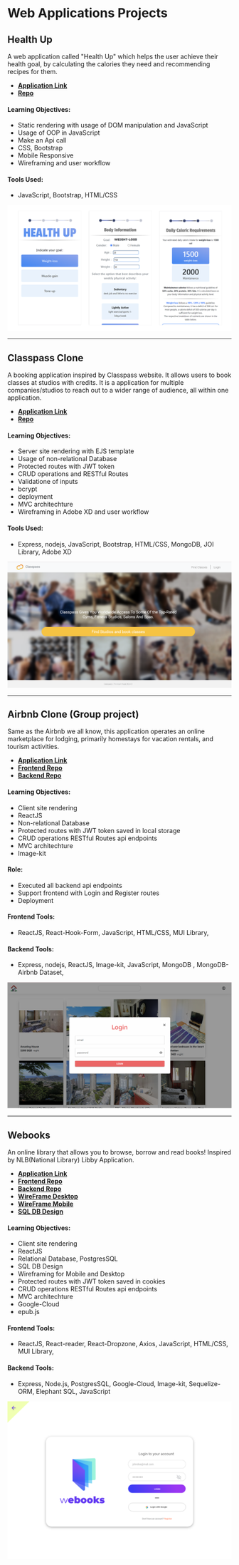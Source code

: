 # Web Applications Projects

## Health Up
<p>A web application called "Health Up" which helps the user achieve their health goal, by calculating the calories they need and recommending recipes for them.</p>

- **[Application Link](https://sandrafongshurui.github.io/Health-Up/index.html)**
- **[Repo](https://github.com/Sandrafongshurui/Health-Up)**

#### Learning Objectives: 
- Static rendering with usage of DOM manipulation and JavaScript
- Usage of OOP in JavaScript
- Make an Api call 
- CSS, Bootstrap
- Mobile Responsive
- Wireframing and user workflow

#### Tools Used:
- JavaScript, Bootstrap, HTML/CSS

<img src="images/HealthUp-Sample.png?raw=true"/>

---
## Classpass Clone
<p>A booking application inspired by Classpass website. It allows users to book classes at studios with credits. It is a application for multiple companies/studios to reach out to a wider range of audience, all within one application.</p>

- **[Application Link](https://classpass-clone.onrender.com/)**
- **[Repo](https://github.com/Sandrafongshurui/Classpass)**

#### Learning Objectives: 
- Server site rendering with EJS template
- Usage of non-relational Database 
- Protected routes with JWT token 
- CRUD operations and RESTful Routes
- Validatione of inputs
- bcrypt 
- deployment
- MVC architechture
- Wireframing in Adobe XD and user workflow

#### Tools Used:
- Express, nodejs, JavaScript, Bootstrap, HTML/CSS, MongoDB, JOI Library, Adobe XD

<img src="images/Classpass-sample.png?raw=true"/>

---
## Airbnb Clone (Group project)
<p>Same as the Airbnb we all know, this application operates an online marketplace for lodging, primarily homestays for vacation rentals, and tourism activities.</p>

- **[Application Link](https://sandrafongshurui.github.io/Airbnb-react/)**
- **[Frontend Repo](https://github.com/Sandrafongshurui/Airbnb-react)**
- **[Backend Repo](https://github.com/Sandrafongshurui/Airbnb-express)**

#### Learning Objectives: 
- Client site rendering 
- ReactJS
- Non-relational Database 
- Protected routes with JWT token saved in local storage
- CRUD operations RESTful Routes api endpoints
- MVC architechture
- Image-kit

#### Role:
- Executed all backend api endpoints
- Support frontend with Login and Register routes
- Deployment

#### Frontend Tools:
- ReactJS, React-Hook-Form, JavaScript, HTML/CSS, MUI Library, 
#### Backend Tools:
- Express, nodejs, ReactJS, Image-kit, JavaScript, MongoDB , MongoDB-Airbnb Dataset,

<img src="images/Airbnb-Sample.png?raw=true"/>

---
## Webooks
<p>An online library that allows you to browse, borrow and read books! Inspired by NLB(National Library) Libby Application.</p>

- **[Application Link](https://main--w-ebooks.netlify.app/)**
- **[Frontend Repo](https://github.com/Sandrafongshurui/webooks-react)**
- **[Backend Repo](https://github.com/Sandrafongshurui/webooks-express/tree/production)**
- **[WireFrame Desktop](https://xd.adobe.com/view/1636a14c-d45d-4747-ae86-f8a85b0ca908-4365/)**
- **[WireFrame Mobile](https://xd.adobe.com/view/0ee9aa87-06c8-49bf-9b47-7cdd196a9526-5bba/)**
- **[SQL DB Design](https://dbdiagram.io/d/634c0deef0018a1c5f12f35e)**

#### Learning Objectives: 
- Client site rendering 
- ReactJS
- Relational Database, PostgresSQL
- SQL DB Design
- Wireframing for Mobile and Desktop
- Protected routes with JWT token saved in cookies
- CRUD operations RESTful Routes api endpoints
- MVC architechture
- Google-Cloud
- epub.js

#### Frontend Tools:
- ReactJS, React-reader, React-Dropzone, Axios, JavaScript, HTML/CSS, MUI Library, 

#### Backend Tools:
- Express, Node.js, PostgresSQL, Google-Cloud, Image-kit, Sequelize-ORM, Elephant SQL, JavaScript

<img src="images/login.png?raw=true"/>

<!-- Remove above link if you don't want to attibute -->
